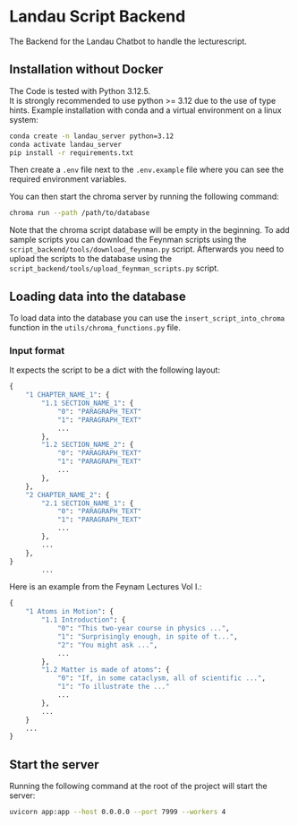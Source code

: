 # Landau Script Backend

The Backend for the Landau Chatbot to handle the lecturescript.

## Installation without Docker

The Code is tested with Python 3.12.5.  
It is strongly recommended to use python >= 3.12 due to the use of type hints.
Example installation with conda and a virtual environment on a linux system:

```bash
conda create -n landau_server python=3.12
conda activate landau_server
pip install -r requirements.txt
```

Then create a `.env` file next to the `.env.example` file where you can see the required environment variables.

You can then start the chroma server by running the following command:

```bash
chroma run --path /path/to/database
```

Note that the chroma script database will be empty in the beginning.
To add sample scripts you can download the Feynman scripts using the `script_backend/tools/download_feynman.py` script.
Afterwards you need to upload the scripts to the database using the `script_backend/tools/upload_feynman_scripts.py` script.

## Loading data into the database

To load data into the database you can use the `insert_script_into_chroma` function in the `utils/chroma_functions.py` file.

### Input format

It expects the script to be a dict with the following layout:

```python
{
    "1 CHAPTER_NAME_1": {
        "1.1 SECTION_NAME_1": {
            "0": "PARAGRAPH_TEXT"
            "1": "PARAGRAPH_TEXT"
            ...
        },
        "1.2 SECTION_NAME_2": {
            "0": "PARAGRAPH_TEXT"
            "1": "PARAGRAPH_TEXT"
            ...
        },
    },
    "2 CHAPTER_NAME_2": {
        "2.1 SECTION_NAME_1": {
            "0": "PARAGRAPH_TEXT"
            "1": "PARAGRAPH_TEXT"
            ...
        },
        ...
    },
}
        ...
```

Here is an example from the Feynam Lectures Vol I.:

```python
{
    "1 Atoms in Motion": {
        "1.1 Introduction": {
            "0": "This two-year course in physics ...",
            "1": "Surprisingly enough, in spite of t...",
            "2": "You might ask ...",
            ...
        },
        "1.2 Matter is made of atoms": {
            "0": "If, in some cataclysm, all of scientific ...",
            "1": "To illustrate the ..."
            ...
        },
        ...
    }
    ...
}
```

## Start the server

Running the following command at the root of the project will start the server:

```bash
uvicorn app:app --host 0.0.0.0 --port 7999 --workers 4
```
